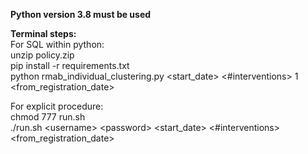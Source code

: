 **Python version 3.8 must be used**

**Terminal steps:**<br/>
For SQL within python:<br/>
unzip policy.zip<br/>
pip install -r requirements.txt<br/>
python rmab_individual_clustering.py <start_date> <#interventions> 1 <from_registration_date> <br/>

For explicit procedure:<br/>
chmod 777 run.sh <br/>
./run.sh \<username\> \<password\> <start_date> <#interventions> <from_registration_date>
